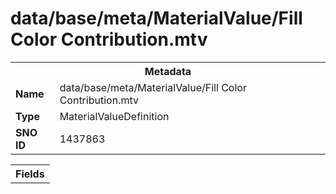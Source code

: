 <h1>data/base/meta/MaterialValue/Fill Color Contribution.mtv</h1><table><tr><th colspan="100%">Metadata</th></tr><tr><td><b>Name</b></td><td>data/base/meta/MaterialValue/Fill Color Contribution.mtv</td></tr><tr><td><b>Type</b></td><td>MaterialValueDefinition</td></tr><tr><td><b>SNO ID</b></td><td>1437863</td></tr></table>

<table><tr><th colspan="100%">Fields</th></tr></table>

